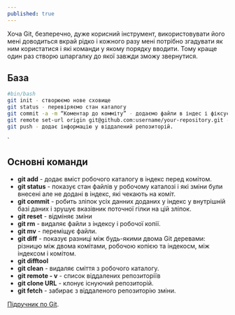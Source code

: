 ```yaml
---
published: true
---
```

Хоча Git, безперечно, дуже корисний інструмент, використовувати його мені доводиться вкрай рідко і кожного разу мені потрібно згадувати як ним користатися і які команди у якому порядку вводити. Тому краще один раз створю шпаргалку до якої завжди зможу звернутися.

## База

```bash
#bin/bash
git init - створюємо нове сховище
git status - перевіряємо стан каталогу
git commit -a -m “Коментар до комміту” - додаємо файли в індес і фіксуємо зміни
git remote set-url origin git@github.com:username/your-repository.git - підключаємося до віддаленого репозиторію
git push - додає інформацію у віддалений репозиторій.
```
`

## Основні команди

- **git add** - додає вміст робочого каталогу в індекс перед комітом. 
- **git status** - показує стан файлів у робочому каталозі і які зміни були внесені але не додані в індекс, які чекають на коміт.
- **git commit** - робить зліпок усіх данних доданих у індекс у внутрішній базі даних і зрушує вказівник поточної гілки на цій зліпок.
- **git reset** - відміняє зміни 
- **git rm** - видаляє файли з індексу і робочої копії.
- **git mv** - переміщує файли.
- **git diff** - показує разниці між будь-якими двома Git деревами: різницю між двома комітами, робочою копією та індекосм, між індексом і комітом.
- **git difftool**
- **git clean** - видаляє сміття з робочого каталогу.
- **git remote - v** - список віддалених репозиторіїв
- **git clone URL** - клонує існуючий репозиторій.
- **git fetch** - забирає з віддаленого репозиторію зміни.
 
 [Підручник по Git](https://git-scm.com/book/uk/v2).
